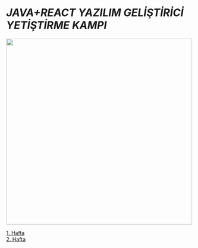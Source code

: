 # <i>JAVA+REACT YAZILIM GELİŞTİRİCİ YETİŞTİRME KAMPI</i>

<img src="https://process.fs.teachablecdn.com/ADNupMnWyR7kCWRvm76Laz/resize=width:705/https://www.filepicker.io/api/file/qi4s19xSKCmtaaRUqUFI" width="500px"></img>


<a href = "https://github.com/Murathansolmaz1/JAVA_REACT_KAMP/tree/main/1.Hafta">1. Hafta</a>
<br>
<a href = "https://github.com/Murathansolmaz1/JAVA_REACT_KAMP/tree/main/2.Hafta">2. Hafta</a>
